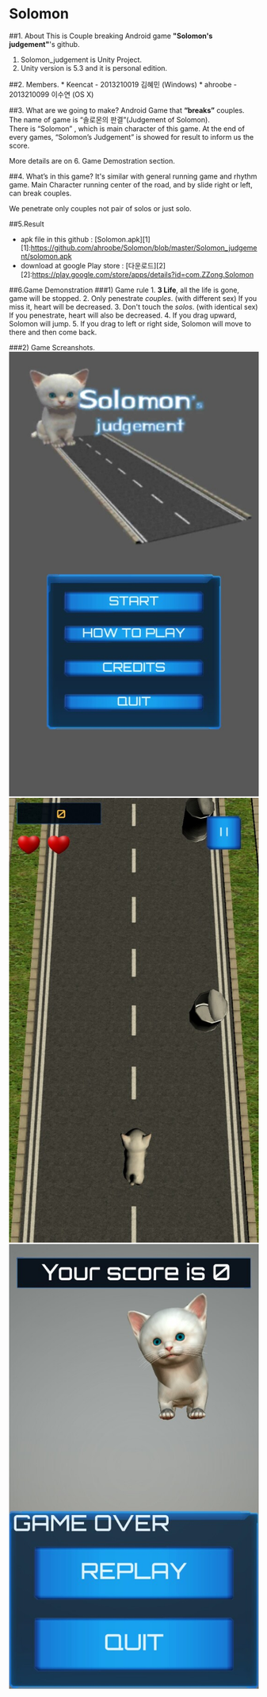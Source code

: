 # Solomon
##1. About
  This is Couple breaking Android game **"Solomon's judgement"**'s github.  
1. Solomon_judgement is Unity Project. 
2. Unity version is 5.3 and it is personal edition.

##2. Members.
    * Keencat - 2013210019 김혜민 (Windows)
    * ahroobe - 2013210099 이수연 (OS X)

##3. What are we going to make?
  Android Game that **“breaks”** couples. The name of game is “솔로몬의 판결”(Judgement of Solomon).    
There is “Solomon” , which is main character of this game. At the end of every games, “Solomon’s Judgement” is showed for result to inform us the score.  

More details are on 6. Game Demostration section.


##4. What’s in this game?
  It's similar with general running game and rhythm game. Main Character running center of the road, and by slide right or left, can break couples.
  
  We penetrate only couples not pair of solos or just solo. 

##5.Result
* apk file in this github : [Solomon.apk][1]
[1]:https://github.com/ahroobe/Solomon/blob/master/Solomon_judgement/solomon.apk
* download at google Play store : [다운로드][2]
[2]:https://play.google.com/store/apps/details?id=com.ZZong.Solomon

##6.Game Demonstration
###1) Game rule
    1. **3 Life**, all the life is gone, game will be stopped.
    2. Only penestrate *couples*. (with different sex) If you miss it, heart will be decreased.
    3. Don't touch the *solos*. (with identical sex) If you penestrate, heart will also be decreased.
    4. If you drag upward, Solomon will jump.
    5. If you drag to left or right side, Solomon will move to there and then come back.

###2) Game Screanshots.
![start image](https://github.com/ahroobe/Solomon/blob/master/image/capture1.jpeg "picture 1")
![game play](https://github.com/ahroobe/Solomon/blob/master/image/capture2.jpeg "picture 2")
![result page](https://github.com/ahroobe/Solomon/blob/master/image/capture3.jpeg "picture 3")
